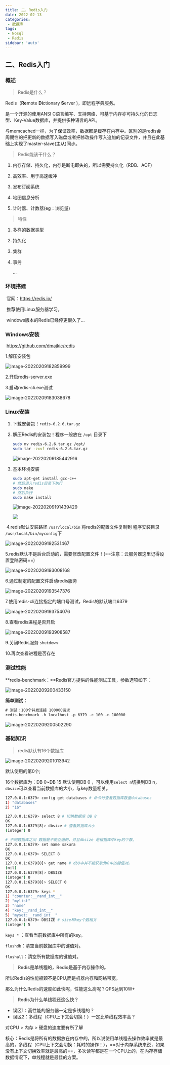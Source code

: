 ```yaml
---
title: 二、Redis入门
date: 2022-02-13
categories:
 - 数据库
tags:
 - Nosql
 - Redis
sidebar: 'auto'
---
```

## 二、Redis入门

### 概述

> Redis是什么？

Redis（**Re**mote **Di**ctionary **S**erver )，即远程字典服务。

是一个开源的使用ANSI C语言编写、支持网络、可基于内存亦可持久化的日志型、Key-Value数据库，并提供多种语言的API。

与memcached一样，为了保证效率，数据都是缓存在内存中。区别的是redis会周期性的把更新的数据写入磁盘或者把修改操作写入追加的记录文件，并且在此基础上实现了master-slave(主从)同步。


> Redis能该干什么？

1. 内存存储、持久化，内存是断电即失的，所以需要持久化（RDB、AOF）

2. 高效率、用于高速缓冲

3. 发布订阅系统

4. 地图信息分析

5. 计时器、计数器(eg：浏览量)

   

> 特性

1. 多样的数据类型

2. 持久化

3. 集群

4. 事务

   …

### 环境搭建

​     官网：https://redis.io/

​     推荐使用Linux服务器学习。

​     windows版本的Redis已经停更很久了…

### Windows安装

​    https://github.com/dmajkic/redis

   1.解压安装包

![image-20220209182859999](https://img.yishenlaoban.top/image_my/image-20220209182859999.png) 

   2.开启redis-server.exe

   3.启动redis-cli.exe测试

![image-20220209183038678](https://img.yishenlaoban.top/image_my/image-20220209183038678.png)

### Linux安装

1. 下载安装包！`redis-6.2.6.tar.gz`

2. 解压Redis的安装包！程序一般放在 `/opt` 目录下

   ```bash
   sudo mv redis-6.2.6.tar.gz /opt/
   sudo tar -zxvf redis-6.2.6.tar.gz
   ```

   ![image-20220209185442916](https://img.yishenlaoban.top/image_my/image-20220209185442916.png) 

3. 基本环境安装    

   ```bash
   sudo apt-get install gcc-c++
   # 然后进入redis目录下执行
   sudo make
   # 然后执行
   sudo make install
   ```

   ![image-20220209191439429](https://img.yishenlaoban.top/image_my/image-20220209191439429.png)

   ![](https://img.yishenlaoban.top/image_my/image-20220209191609489.png)  

​    4.redis默认安装路径 `/usr/local/bin`   将redis的配置文件复制到 程序安装目录 `/usr/local/bin/myconfig`下

![image-20220209192531467](https://img.yishenlaoban.top/image_my/image-20220209192531467.png) 

  5.redis默认不是后台启动的，需要修改配置文件！(==注意：云服务器这里记得设置登陆密码==)

![image-20220209193008168](https://img.yishenlaoban.top/image_my/image-20220209193008168.png) 

 6.通过制定的配置文件启动redis服务

![image-20220209193547376](https://img.yishenlaoban.top/image_my/image-20220209193547376.png) 

7.使用redis-cli连接指定的端口号测试，Redis的默认端口6379

![image-20220209193754076](https://img.yishenlaoban.top/image_my/image-20220209193754076.png) 

8.查看redis进程是否开启

![image-20220209193908587](https://img.yishenlaoban.top/image_my/image-20220209193908587.png) 

9.关闭Redis服务 `shutdown`

10.再次查看进程是否存在



### 测试性能

**redis-benchmark：**Redis官方提供的性能测试工具，参数选项如下：

![image-20220209200433150](https://img.yishenlaoban.top/image_my/image-20220209200433150.png) 

**简单测试：**

```xml
# 测试：100个并发连接 100000请求
redis-benchmark -h localhost -p 6379 -c 100 -n 100000
```

![image-20220209200502290](https://img.yishenlaoban.top/image_my/image-20220209200502290.png) 



### 基础知识

> redis默认有16个数据库

![image-20220209201013942](https://img.yishenlaoban.top/image_my/image-20220209201013942.png) 

默认使用的第0个;

16个数据库为：DB 0~DB 15
默认使用DB 0 ，可以使用`select n`切换到DB n，`dbsize`可以查看当前数据库的大小，与key数量相关。

```bash
127.0.0.1:6379> config get databases # 命令行查看数据库数量databases
1) "databases"
2) "16"

127.0.0.1:6379> select 8 # 切换数据库 DB 8
OK
127.0.0.1:6379[8]> dbsize # 查看数据库大小
(integer) 0

# 不同数据库之间 数据是不能互通的，并且dbsize 是根据库中key的个数。
127.0.0.1:6379> set name sakura 
OK
127.0.0.1:6379> SELECT 8
OK
127.0.0.1:6379[8]> get name # db8中并不能获取db0中的键值对。
(nil)
127.0.0.1:6379[8]> DBSIZE
(integer) 0
127.0.0.1:6379[8]> SELECT 0
OK
127.0.0.1:6379> keys *
1) "counter:__rand_int__"
2) "mylist"
3) "name"
4) "key:__rand_int__"
5) "myset:__rand_int__"
127.0.0.1:6379> DBSIZE # size和key个数相关
(integer) 5
```

`keys *` ：查看当前数据库中所有的key。

`flushdb`：清空当前数据库中的键值对。

`flushall`：清空所有数据库的键值对。



> **Redis是单线程的，Redis是基于内存操作的。**

所以Redis的性能瓶颈不是CPU,而是机器内存和网络带宽。

那么为什么Redis的速度如此快呢，性能这么高呢？QPS达到10W+

> **Redis为什么单线程还这么快？**

* 误区1：高性能的服务器一定是多线程的？
* 误区2：多线程（CPU上下文会切换！）一定比单线程效率高 ?

对CPU > 内存 > 硬盘的速度要有所了解

核心：Redis是将所有的数据放在内存中的，所以说使用单线程去操作效率就是最高的，多线程（CPU上下文会切换：耗时的操作！），==对于内存系统来说，如果没有上下文切换效率就是最高的==，多次读写都是在一个CPU上的，在内存存储数据情况下，单线程就是最佳的方案。

